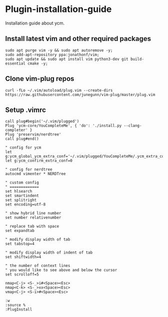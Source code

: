 # Plugin-installation-guide
Installation guide about ycm.

## Install latest vim and other required packages

   ```
   sudo apt purge vim -y && sudo apt autoremove -y;
   sudo add-apt-repository ppa:jonathonf/vim;
   sudo apt update && sudo apt install vim python3-dev git build-essential cmake -y;
   ```
   
## Clone vim-plug repos

   ```
   curl -fLo ~/.vim/autoload/plug.vim --create-dirs https://raw.githubusercontent.com/junegunn/vim-plug/master/plug.vim
   ```
   
## Setup .vimrc

   ```vim
   call plug#begin('~/.vim/plugged')
   Plug 'ycm-core/YouCompleteMe', { 'do': './install.py --clang-completer' }
   Plug 'preservim/nerdtree'
   call plug#end()

   " config for ycm
   let g:ycm_global_ycm_extra_conf='~/.vim/plugged/YouCompleteMe/.ycm_extra_conf.py'
   let g:ycm_confirm_extra_conf=0

   " config for nerdtree
   autocmd vimenter * NERDTree

   " custom config
   " =============
   set hlsearch
   set smartindent
   set splitright
   set encoding=utf-8

   " show hybrid line number
   set number relativenumber

   " replace tab with space
   set expandtab

   " modify display width of tab
   set tabstop=4

   " modify display width of indent of tab
   set shiftwidth=4

   " the number of context lines 
   " you would like to see above and below the cursor
   set scrolloff=5

   nmap<C-j> <S-_>i#<Space><Esc>
   nmap<C-k> <S-_>xx<Space><Esc>
   vmap<C-j> <S-i>#<Space><Esc>
   ```

   ```
   :w
   :source %
   :PlugInstall
   ```
